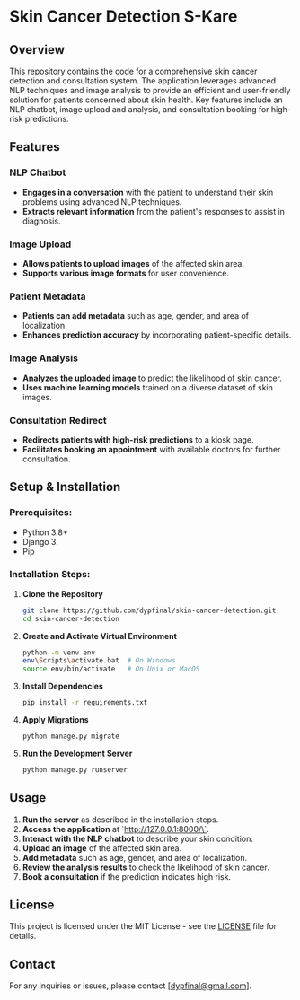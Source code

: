 
# Skin Cancer Detection S-Kare

## Overview

This repository contains the code for a comprehensive skin cancer detection and consultation system. The application leverages advanced NLP techniques and image analysis to provide an efficient and user-friendly solution for patients concerned about skin health. Key features include an NLP chatbot, image upload and analysis, and consultation booking for high-risk predictions.

## Features

### NLP Chatbot
- **Engages in a conversation** with the patient to understand their skin problems using advanced NLP techniques.
- **Extracts relevant information** from the patient's responses to assist in diagnosis.

### Image Upload
- **Allows patients to upload images** of the affected skin area.
- **Supports various image formats** for user convenience.

### Patient Metadata
- **Patients can add metadata** such as age, gender, and area of localization.
- **Enhances prediction accuracy** by incorporating patient-specific details.

### Image Analysis
- **Analyzes the uploaded image** to predict the likelihood of skin cancer.
- **Uses machine learning models** trained on a diverse dataset of skin images.

### Consultation Redirect
- **Redirects patients with high-risk predictions** to a kiosk page.
- **Facilitates booking an appointment** with available doctors for further consultation.

## Setup & Installation

### Prerequisites:
- Python 3.8+
- Django 3.
- Pip

### Installation Steps:
1. **Clone the Repository**
    ```sh
    git clone https://github.com/dypfinal/skin-cancer-detection.git
    cd skin-cancer-detection
    ```
2. **Create and Activate Virtual Environment**
    ```sh
    python -m venv env
    env\Scripts\activate.bat  # On Windows
    source env/bin/activate   # On Unix or MacOS
    ```
3. **Install Dependencies**
    ```sh
    pip install -r requirements.txt
    ```
4. **Apply Migrations**
    ```sh
    python manage.py migrate
    ```
5. **Run the Development Server**
    ```sh
    python manage.py runserver
    ```

## Usage

1. **Run the server** as described in the installation steps.
2. **Access the application** at \`http://127.0.0.1:8000/\`.
3. **Interact with the NLP chatbot** to describe your skin condition.
4. **Upload an image** of the affected skin area.
5. **Add metadata** such as age, gender, and area of localization.
6. **Review the analysis results** to check the likelihood of skin cancer.
7. **Book a consultation** if the prediction indicates high risk.


## License

This project is licensed under the MIT License - see the [LICENSE](LICENSE) file for details.

## Contact

For any inquiries or issues, please contact [dypfinal@gmail.com].
